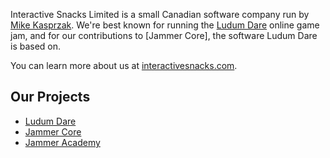 Interactive Snacks Limited is a small Canadian software company run by [Mike Kasprzak](/mikekasprzak). We're best known for running the [Ludum Dare](https://ludumdare.com) online game jam, and for our contributions to [Jammer Core], the software Ludum Dare is based on.

You can learn more about us at [interactivesnacks.com](https://interactivesnacks.com).

## Our Projects
* [Ludum Dare](/LudumDare)
* [Jammer Core](/ludumdare)
* [Jammer Academy](/JammerAcademy)
